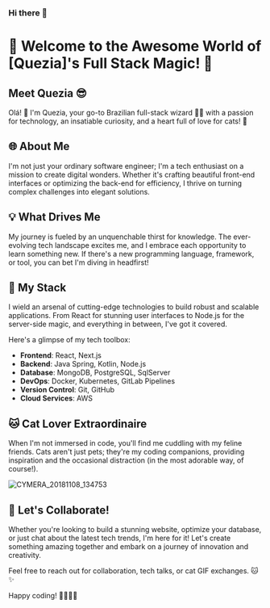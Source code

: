 ### Hi there 👋

# 🚀 Welcome to the Awesome World of [Quezia]'s Full Stack Magic! 🌟

## Meet Quezia 😎
Olá! 👋 I'm Quezia, your go-to Brazilian full-stack wizard 🧙‍♂️ with a passion for technology, an insatiable curiosity, and a heart full of love for cats! 🐾

## 🌐 About Me
I'm not just your ordinary software engineer; I'm a tech enthusiast on a mission to create digital wonders. Whether it's crafting beautiful front-end interfaces or optimizing the back-end for efficiency, I thrive on turning complex challenges into elegant solutions.

## 💡 What Drives Me
My journey is fueled by an unquenchable thirst for knowledge. The ever-evolving tech landscape excites me, and I embrace each opportunity to learn something new. If there's a new programming language, framework, or tool, you can bet I'm diving in headfirst!

## 🚀 My Stack
I wield an arsenal of cutting-edge technologies to build robust and scalable applications. From React for stunning user interfaces to Node.js for the server-side magic, and everything in between, I've got it covered.

Here's a glimpse of my tech toolbox:
- **Frontend**: React, Next.js
- **Backend**: Java Spring, Kotlin, Node.js
- **Database**: MongoDB, PostgreSQL, SqlServer
- **DevOps**: Docker, Kubernetes, GitLab Pipelines
- **Version Control**: Git, GitHub
- **Cloud Services**: AWS

## 🐱 Cat Lover Extraordinaire
When I'm not immersed in code, you'll find me cuddling with my feline friends. Cats aren't just pets; they're my coding companions, providing inspiration and the occasional distraction (in the most adorable way, of course!).

![CYMERA_20181108_134753](https://github.com/kitten404/kitten404/assets/31549957/9cd917b8-9638-4197-8b63-ee7bac07e86a)


## 🤝 Let's Collaborate!
Whether you're looking to build a stunning website, optimize your database, or just chat about the latest tech trends, I'm here for it! Let's create something amazing together and embark on a journey of innovation and creativity.

Feel free to reach out for collaboration, tech talks, or cat GIF exchanges. 🐱✨

Happy coding! 🚀👨‍💻✨
